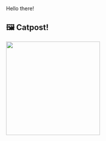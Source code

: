 Hello there!



## 🖼️ Catpost!

<sub>
    <img src="https://cdn2.thecatapi.com/images/a5l.jpg" height="256">
</sub>

